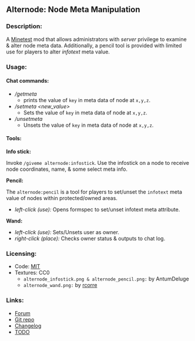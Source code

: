 ## Alternode: Node Meta Manipulation

### Description:

A [Minetest](http://minetest.net/) mod that allows administrators with *server* privilege to examine & alter node meta data. Additionally, a pencil tool is provided with limited use for players to alter *infotext* meta value.

### Usage:

#### Chat commands:

- */getmeta <x> <y> <z> <key>*
  - prints the value of `key` in meta data of node at `x,y,z`.
- */setmeta <x> <y> <z> <key> <new_value>*
  - Sets the value of `key` in meta data of node at `x,y,z`.
- */unsetmeta <x> <y> <z> <key>*
  - Unsets the value of `key` in meta data of node at `x,y,z`.

#### Tools:

**Info stick:**

Invoke `/giveme alternode:infostick`. Use the infostick on a node to receive node coordinates, name, & some select meta info.

**Pencil:**

The `alternode:pencil` is a tool for players to set/unset the `infotext` meta value of nodes within protected/owned areas.

- *left-click (use):* Opens formspec to set/unset infotext meta attribute.

**Wand:**

- *left-click (use):* Sets/Unsets user as owner.
- *right-click (place):* Checks owner status & outputs to chat log.

### Licensing:

- Code: [MIT](LICENSE.txt)
- Textures: CC0
  - `alternode_infostick.png & alternode_pencil.png:` by AntumDeluge
  - `alternode_wand.png:` by [rcorre](https://opengameart.org/node/40598)

### Links:

- [Forum](https://forum.minetest.net/viewtopic.php?t=26667)
- [Git repo](http://github.com/AntumMT/mod-alternode)
- [Changelog](CHANGES.txt)
- [TODO](TODO.txt)
